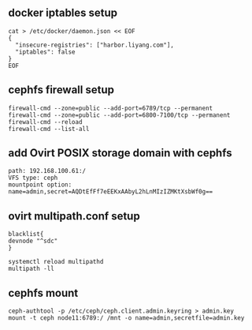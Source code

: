 ## docker iptables setup
```
cat > /etc/docker/daemon.json << EOF
{
  "insecure-registries": ["harbor.liyang.com"],
  "iptables": false
}
EOF
```
## cephfs firewall setup
```
firewall-cmd --zone=public --add-port=6789/tcp --permanent
firewall-cmd --zone=public --add-port=6800-7100/tcp --permanent
firewall-cmd --reload
firewall-cmd --list-all
```
## add Ovirt POSIX storage domain with cephfs
```
path: 192.168.100.61:/
VFS type: ceph
mountpoint option: name=admin,secret=AQDtEfFf7eEEKxAAbyL2hLnMIzIZMKtXsbWf0g==
```
## ovirt multipath.conf setup
```
blacklist{
devnode "^sdc"
}

systemctl reload multipathd
multipath -ll
```
## cephfs mount
```
ceph-authtool -p /etc/ceph/ceph.client.admin.keyring > admin.key
mount -t ceph node11:6789:/ /mnt -o name=admin,secretfile=admin.key
```
